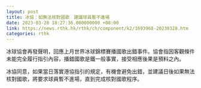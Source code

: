 ```yaml
---
layout: post
title: 冰協：如無法核對國歌　建議球員暫不進場
date: 2023-03-28 18:27:36.000000000 +08:00
link: https://news.rthk.hk/rthk/ch/component/k2/1693968-20230328.htm
categories: rthk
---
```


冰球協會再發聲明，回應上月世界冰球錦標賽播國歌出錯事件。協會指因客觀條件未能完全履行指引內容，播錯國歌是鐵一般事實，接受相應後果是預料之內。

冰協同意，如果當日落實港協指引的規定，有機會避免出錯，並建議日後如果無法核對國歌，將要求球員暫不進場，直到完成核對國歌程序。 
